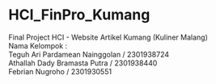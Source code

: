 # HCI_FinPro_Kumang
Final Project HCI - Website Artikel Kumang (Kuliner Malang) <br>
Nama Kelompok : <br>
Teguh Ari Pardamean Nainggolan / 2301938724 <br>
Athallah Dady Bramasta Putra / 2301938440 <br>
Febrian Nugroho / 2301930551 <br>

